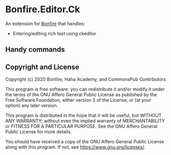 # Bonfire.Editor.Ck

An extension for [Bonfire](https://bonfire.cafe/) that handles:

- Entering/editing rich text using ckeditor

## Handy commands

## Copyright and License

Copyright (c) 2020 Bonfire, Haha Academy, and CommonsPub Contributors

This program is free software: you can redistribute it and/or modify
it under the terms of the GNU Affero General Public License as
published by the Free Software Foundation, either version 3 of the
License, or (at your option) any later version.

This program is distributed in the hope that it will be useful, but
WITHOUT ANY WARRANTY; without even the implied warranty of
MERCHANTABILITY or FITNESS FOR A PARTICULAR PURPOSE.  See the GNU
Affero General Public License for more details.

You should have received a copy of the GNU Affero General Public
License along with this program.  If not, see <https://www.gnu.org/licenses/>.
